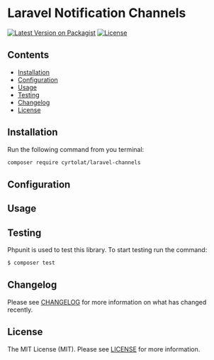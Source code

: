 # Laravel Notification Channels

[![Latest Version on Packagist](https://img.shields.io/packagist/v/cyrtolat/laravel-channels?style=flat-square)](https://packagist.org/packages/cyrtolat/laravel-channels)
[![License](https://img.shields.io/github/license/cyrtolat/laravel-channels?style=flat-square)](https://packagist.org/packages/cyrtolat/laravel-channels)

## Contents
- [Installation](#installation)
- [Configuration](#configuration)
- [Usage](#Usage)
- [Testing](#testing)
- [Changelog](#changelog)
- [License](#license)

## Installation

Run the following command from you terminal:

```bash
composer require cyrtolat/laravel-channels
```

## Configuration

## Usage

## Testing

Phpunit is used to test this library. To start testing run the command:

```bash
$ composer test
```

## Changelog

Please see [CHANGELOG](CHANGELOG.md) for more information on what has changed recently.

## License

The MIT License (MIT). Please see [LICENSE](LICENSE.md) for more information.
